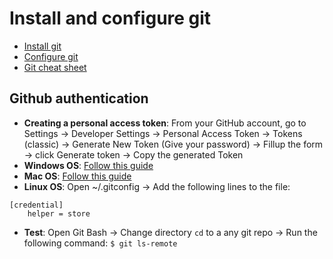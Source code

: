 # Install and configure git

- [Install git](https://git-scm.com/book/en/v2/Getting-Started-Installing-Git)
- [Configure git](https://git-scm.com/book/en/v2/Getting-Started-First-Time-Git-Setup)
- [Git cheat sheet](https://education.github.com/git-cheat-sheet-education.pdf)

## Github authentication

- **Creating a personal access token**: From your GitHub account, go to Settings → Developer Settings → Personal Access Token → Tokens (classic) → Generate New Token (Give your password) → Fillup the form → click Generate token → Copy the generated Token
- **Windows OS**: [Follow this guide](https://stackoverflow.com/questions/68775869/message-support-for-password-authentication-was-removed)
- **Mac OS**: [Follow this guide](https://gist.github.com/jonjack/bf295d4170edeb00e96fb158f9b1ba3c)
- **Linux OS**: Open ~/.gitconfig → Add the following lines to the file:

```text
[credential]
    helper = store
```

- **Test**: Open Git Bash → Change directory `cd` to a any git repo → Run the following command: `$ git ls-remote`
